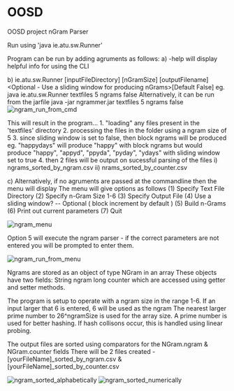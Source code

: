 # OOSD
OOSD project nGram Parser

Run using 'java ie.atu.sw.Runner'

Program can be run by adding agruments as follows:
a) 	-help will display helpful info for using the CLI

b)
ie.atu.sw.Runner [inputFileDirectory] [nGramSize] [outputFilename] <Optional - Use a sliding window for producing nGrams>[Default False]
  eg. java ie.atu.sw.Runner textfiles 5 ngrams false
  Alternatively, it can be run from the jarfile java -jar ngrammer.jar textfiles 5 ngrams false
  ![ngram_run_from_cmd](https://user-images.githubusercontent.com/81191184/178158992-ee4f651a-dad6-4019-b574-875a4eef6587.jpg)
  
This will result in the program...
	1. "loading" any files present in the 'textfiles' directory
	2. processing the files in the folder using a ngram size of 5
	3. since sliding window is set to false, then block ngrams will be produced
		eg. "happydays" will produce "happy" with block ngrams
			but would produce "happy", "appyd", "ppyda", "pyday", "ydays" with sliding window set to true
	4. then 2 files will be output on sucessful parsing of the files
		i) ngrams_sorted_by_ngram.csv
		ii) nrams_sorted_by_counter.csv

c)
Alternatively, if no agruments are passed at the commandline then the menu will display
The menu will give options as follows
   (1) Specify Text File Directory
   (2) Specify n-Gram Size 1-6
   (3) Specify Output File
   (4) Use a sliding window? -- Optional ( block increment by default )
   (5) Build n-Grams
   (6) Print out current parameters
   (7) Quit
   
  
![ngram_menu](https://user-images.githubusercontent.com/81191184/178159302-bd5b42ca-7573-4c00-bacc-7c86cc70cc7c.jpg)


Option 5 will execute the ngram parser - if the correct parameters are not entered you will be prompted to enter them. 

![ngram_run_from_menu](https://user-images.githubusercontent.com/81191184/178159095-bad678e2-8474-4afa-af2e-774a665e3341.jpg)

Ngrams are stored as an object of type NGram in an array
These objects have two fields:
	String ngram
	long counter
which are accessed using getter and setter methods.

The program is setup to operate with a ngram size in the range 1-6. If an input larger that 6 is entered, 6 will be used as the ngram
The nearest larger prime number to 26^ngramSize is used for the array size. A prime number is used for better hashing.
If hash collisons occur, this is handled using linear probing.

The output files are sorted using comparators for the NGram.ngram & NGram.counter fields
There will be 2 files created - [yourFileName]_sorted_by_ngram.csv & [yourFileName]_sorted_by_counter.csv

![ngram_sorted_alphabetically](https://user-images.githubusercontent.com/81191184/178159086-3834f11c-cea0-480a-8376-3d0ef87e9c33.jpg)
![ngram_sorted_numerically](https://user-images.githubusercontent.com/81191184/178159205-47102a48-3c91-45a9-9905-0f655178f0f1.jpg)


